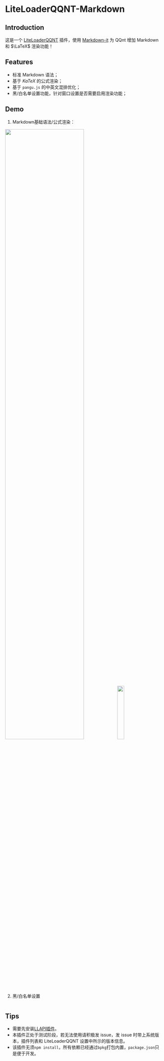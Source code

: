# LiteLoaderQQNT-Markdown

## Introduction

这是一个 [LiteLoaderQQNT](https://github.com/mo-jinran/LiteLoaderQQNT) 插件，使用 [Markdown-it](https://github.com/markdown-it/markdown-it) 为 QQnt 增加 Markdown 和 $\LaTeX$ 渲染功能！

## Features

- 标准 Markdown 语法；
- 基于 $KaTeX$ 的公式渲染；
- 基于 `pangu.js` 的中英文混排优化；
- 黑/白名单设置功能，针对窗口设置是否需要启用渲染功能；

## Demo 
 
 1. Markdown基础语法/公式渲染：

<img src="https://github.com/d0j1a1701/LiteLoaderQQNT-Markdown/assets/51627740/04c30e63-8dff-43b7-a159-5166ae079bf4" width="71%"> <img src="https://github.com/d0j1a1701/LiteLoaderQQNT-Markdown/assets/51627740/1ee1d124-be34-4385-a3b9-4f856fecfc38" width="21%">

2. 黑/白名单设置

![]()

## Tips

- 需要先安装[LLAPI插件](https://github.com/Night-stars-1/LiteLoaderQQNT-Plugin-LLAPI/tree/main)。
- 本插件正处于测试阶段，若无法使用请积极发 issue，发 issue 时带上系统版本，插件列表和 LiteLoaderQQNT 设置中所示的版本信息。
- 该插件无须`npm install`，所有依赖已经通过`bpkg`打包内置，`package.json`只是便于开发。

